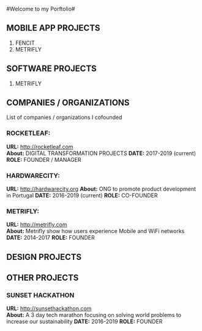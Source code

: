 #Welcome to my Porftolio#

## MOBILE APP PROJECTS
1. FENCIT
2. METRIFLY

## SOFTWARE PROJECTS
1. METRIFLY

## COMPANIES / ORGANIZATIONS
List of companies / organizations I cofounded

### ROCKETLEAF:   
**URL:** http://rocketleaf.com  
**About:** DIGITAL TRANSFORMATION PROJECTS
**DATE:** 2017-2019 (current)
**ROLE:** FOUNDER / MANAGER

### HARDWARECITY:   
**URL:** http://hardwarecity.org
**About:** ONG to promote product development in Portugal
**DATE:** 2016-2019 (current)
**ROLE:** CO-FOUNDER

### METRIFLY:   
**URL:** http://metrifly.com  
**About:** Metrifly show how users experience Mobile and WiFi networks
**DATE:** 2014-2017
**ROLE:** FOUNDER

## DESIGN PROJECTS

## OTHER PROJECTS
### SUNSET HACKATHON
**URL:** http://sunsethackathon.com  
**About:** A 3 day tech marathon focusing on solving world problems to increase our sustainability
**DATE:** 2016-2019
**ROLE:** FOUNDER



